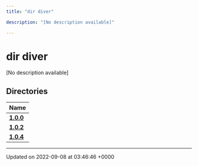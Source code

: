 ```yaml
---
title: "dir diver"

description: "[No description available]"

---
```


# dir diver

[No description available]

## Directories

| Name           |
| -------------- |
| **[1.0.0](/documentation/code/files/dir_6c04a1e179ff3f90d749306cdd76978f/#dir-1-0-0)**  |
| **[1.0.2](/documentation/code/files/dir_8377966446dd4e09f5d090c6a2b8fcf0/#dir-1-0-2)**  |
| **[1.0.4](/documentation/code/files/dir_298c204ec23185c23e79e52b448534b2/#dir-1-0-4)**  |






-------------------------------

Updated on 2022-09-08 at 03:46:46 +0000
